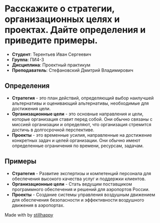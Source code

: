 # Расскажите о стратегии, организационных целях и проектах. Дайте определения и приведите примеры.
- **Студент**: Терентьев Иван Сергеевич
- **Группа**: ПИ4-3
- **Дисциплина**: Проектный практикум
- **Преподаватель**: Стефановский Дмитрий Владимирович
## Определения

- **Стратегия** - это план действий, определяющий выбор наилучшей альтернативы и оценивающий альтернативы, необходимые для достижения цели.
- **Организационные цели** - это основные направления и цели, которые организация ставит перед собой. Они обычно связаны с миссией организации и определяют, что организация стремится достичь в долгосрочной перспективе.
- **Проекты** - это временные усилия, направленные на достижение конкретных задач и целей организации. Они обычно имеют определенные ограничения по времени, ресурсам, задачам.

## Примеры
- **Стратегия** - Развитие экспертизы и компетенций персонала для обеспечения высокого качества услуг и поддержки клиентов.
- **Организационные цели** - Стать ведущим поставщиком программного обеспечения и решений для аэропортов России.
- **Проекты** - Создание системы управления воздушным движением для обеспечения безопасности и эффективности воздушного движения в аэропортах.

Made with by [stillhappy](https://github.com/stillhappy)
